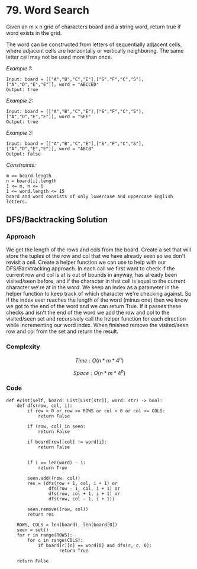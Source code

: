 # 79. Word Search
Given an m x n grid of characters board and a string word, return true if word exists in the grid.

The word can be constructed from letters of sequentially adjacent cells, where adjacent cells are horizontally or vertically neighboring. The same letter cell may not be used more than once.

*Example 1:*

```
Input: board = [["A","B","C","E"],["S","F","C","S"],["A","D","E","E"]], word = "ABCCED"
Output: true
```

*Example 2:*

```
Input: board = [["A","B","C","E"],["S","F","C","S"],["A","D","E","E"]], word = "SEE"
Output: true
```

*Example 3:*

```
Input: board = [["A","B","C","E"],["S","F","C","S"],["A","D","E","E"]], word = "ABCB"
Output: false
```

*Constraints:*

```
m == board.length
n = board[i].length
1 <= m, n <= 6
1 <= word.length <= 15
board and word consists of only lowercase and uppercase English letters.
```

## DFS/Backtracking Solution

### Approach
We get the length of the rows and cols from the board. Create a set that will store the tuples of the row and col that we have already seen so we don't revisit a cell. Create a helper function we can use to help with our DFS/Backtracking approach. In each call we first want to check if the current row and col is at is out of bounds in anyway, has already been visited/seen before, and if the character in that cell is equal to the current character we're at in the word. We keep an index as a parameter in the helper function to keep track of which character we're checking against. So if the index ever reaches the length of the word (minus one) then we know we got to the end of the word and we can return True. If it passes these checks and isn't the end of the word we add the row and col to the visited/seen set and recursively call the helper function for each direction while incrementing our word index. When finished remove the visited/seen row and col from the set and return the result.

### Complexity
$$Time: O(n * m * 4^n)$$

$$Space: O(n * m * 4^n)$$

### Code
```
def exist(self, board: List[List[str]], word: str) -> bool:
    def dfs(row, col, i):
        if row < 0 or row >= ROWS or col < 0 or col >= COLS:
            return False
        
        if (row, col) in seen:
            return False

        if board[row][col] != word[i]:
            return False


        if i == len(word) - 1:
            return True

        seen.add((row, col))
        res = (dfs(row + 1, col, i + 1) or
                dfs(row - 1, col, i + 1) or 
                dfs(row, col + 1, i + 1) or
                dfs(row, col - 1, i + 1))

        seen.remove((row, col))
        return res

    ROWS, COLS = len(board), len(board[0])
    seen = set() 
    for r in range(ROWS):
        for c in range(COLS):
            if board[r][c] == word[0] and dfs(r, c, 0): 
                    return True

    return False
```